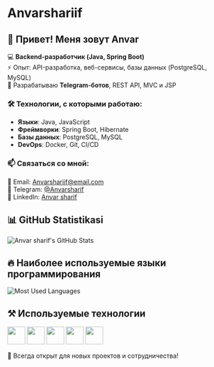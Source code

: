 # Anvarshariif
## 👋 Привет! Меня зовут Anvar  

💻 **Backend-разработчик (Java, Spring Boot)**  
⚡ Опыт: API-разработка, веб-сервисы, базы данных (PostgreSQL, MySQL)  
🤖 Разрабатываю **Telegram-ботов**,  REST API, MVC и JSP  

### 🛠️ Технологии, с которыми работаю:  
- **Языки**: Java, JavaScript  
- **Фреймворки**: Spring Boot, Hibernate  
- **Базы данных**: PostgreSQL, MySQL  
- **DevOps**: Docker, Git, CI/CD  

### 📫 Связаться со мной:  
📧 Email: Anvarshariif@email.com  
💬 Telegram: [@Anvarsharif](https://t.me/@Anvarsharif)  
🔗 LinkedIn: [Anvar sharif](https://www.linkedin.com/in/anvar-sharif-447767331)
## 📊 GitHub Statistikasi  

![Anvar sharif's GitHub Stats](https://github-readme-stats.vercel.app/api?username=anvarsharif&show_icons=true&theme=dark&count_private=true)

## 🔥 Наиболее используемые языки программирования 

![Most Used Languages](https://github-readme-stats.vercel.app/api/top-langs/?username=anvarsharif&layout=compact&theme=dark)

## ⚒️ Используемые технологии
<p align="left">
  <img src="https://cdn.jsdelivr.net/gh/devicons/devicon/icons/java/java-original.svg" width="40" height="40"/>
  <img src="https://cdn.jsdelivr.net/gh/devicons/devicon/icons/spring/spring-original.svg" width="40" height="40"/>
  <img src="https://cdn.jsdelivr.net/gh/devicons/devicon/icons/docker/docker-original.svg" width="40" height="40"/>
  <img src="https://cdn.jsdelivr.net/gh/devicons/devicon/icons/postgresql/postgresql-original.svg" width="40" height="40"/>
  <img src="https://cdn.jsdelivr.net/gh/devicons/devicon/icons/redis/redis-original.svg" width="40" height="40"/>
</p>


🚀 Всегда открыт для новых проектов и сотрудничества!

